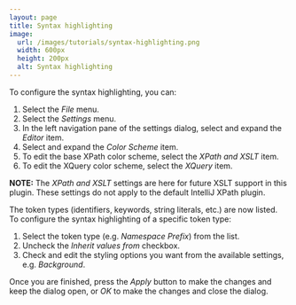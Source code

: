 ```yaml
---
layout: page
title: Syntax highlighting
image:
  url: /images/tutorials/syntax-highlighting.png
  width: 600px
  height: 200px
  alt: Syntax highlighting
---
```


To configure the syntax highlighting, you can:

1.  Select the *File* menu.
1.  Select the *Settings* menu.
1.  In the left navigation pane of the settings dialog, select and expand the
    *Editor* item.
1.  Select and expand the *Color Scheme* item.
1.  To edit the base XPath color scheme, select the *XPath and XSLT* item.
1.  To edit the XQuery color scheme, select the *XQuery* item.

__NOTE:__ The *XPath and XSLT* settings are here for future XSLT support in
this plugin. These settings do not apply to the default IntelliJ XPath plugin.

The token types (identifiers, keywords, string literals, etc.) are now listed.
To configure the syntax highlighting of a specific token type:

1.  Select the token type (e.g. *Namespace Prefix*) from the list.
1.  Uncheck the *Inherit values from* checkbox.
1.  Check and edit the styling options you want from the available settings,
    e.g. *Background*.

Once you are finished, press the *Apply* button to make the changes and keep
the dialog open, or *OK* to make the changes and close the dialog.
